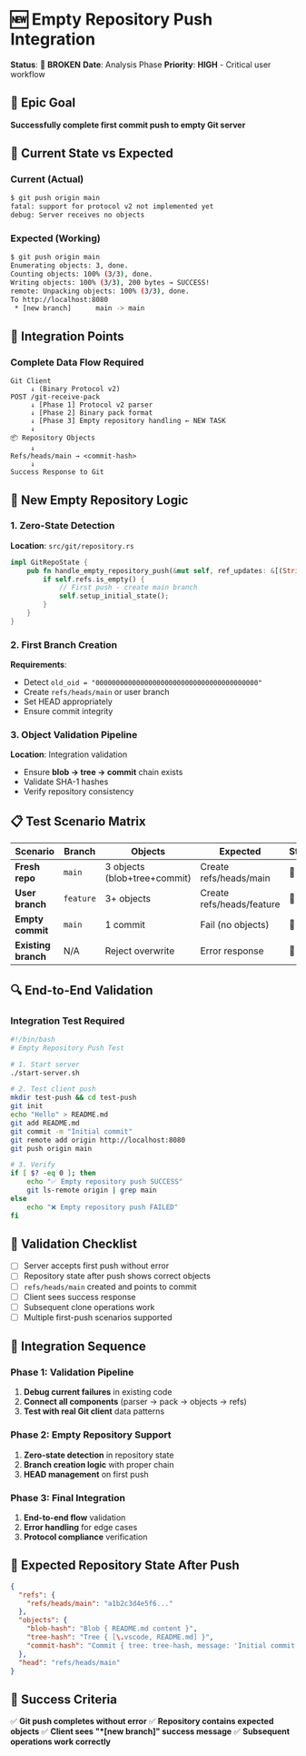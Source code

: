 # 🆕 Empty Repository Push Integration
**Status**: 🔴 **BROKEN**
**Date**: Analysis Phase
**Priority**: **HIGH** - Critical user workflow

## **🎯 Epic Goal**
**Successfully complete first commit push to empty Git server**

## **🔄 Current State vs Expected**

### **Current (Actual)**
```bash
$ git push origin main
fatal: support for protocol v2 not implemented yet
debug: Server receives no objects
```

### **Expected (Working)**
```bash
$ git push origin main  
Enumerating objects: 3, done.
Counting objects: 100% (3/3), done.
Writing objects: 100% (3/3), 200 bytes → SUCCESS!
remote: Unpacking objects: 100% (3/3), done.
To http://localhost:8080
 * [new branch]      main -> main
```

## **🧩 Integration Points**

### **Complete Data Flow Required**
```
Git Client
     ↓ (Binary Protocol v2)
POST /git-receive-pack
     ↓ [Phase 1] Protocol v2 parser
     ↓ [Phase 2] Binary pack format
     ↓ [Phase 3] Empty repository handling ← NEW TASK
     ↓ 
📦 Repository Objects
     ↓ 
Refs/heads/main → <commit-hash>
     ↓ 
Success Response to Git
```

## **🎯 New Empty Repository Logic**

### **1. Zero-State Detection**
**Location**: `src/git/repository.rs`
```rust
impl GitRepoState {
    pub fn handle_empty_repository_push(&mut self, ref_updates: &[(String, String, String)]) {
        if self.refs.is_empty() {
            // First push - create main branch
            self.setup_initial_state();
        }
    }
}
```

### **2. First Branch Creation**
**Requirements**:
- Detect `old_oid = "0000000000000000000000000000000000000000"`
- Create `refs/heads/main` or user branch
- Set HEAD appropriately
- Ensure commit integrity

### **3. Object Validation Pipeline**
**Location**: Integration validation
- Ensure **blob → tree → commit** chain exists
- Validate SHA-1 hashes
- Verify repository consistency

## **📋 Test Scenario Matrix**

| Scenario | Branch | Objects | Expected | Status |
|----------|--------|---------|----------|--------|
| **Fresh repo** | `main` | 3 objects (blob+tree+commit) | Create refs/heads/main | 🔄 |
| **User branch** | `feature` | 3+ objects | Create refs/heads/feature | 🔄 |
| **Empty commit** | `main` | 1 commit | Fail (no objects) | 🔄 |
| **Existing branch** | N/A | Reject overwrite | Error response | 🔄 |

## **🔍 End-to-End Validation**

### **Integration Test Required**
```bash
#!/bin/bash
# Empty Repository Push Test

# 1. Start server
./start-server.sh

# 2. Test client push
mkdir test-push && cd test-push
git init
echo "Hello" > README.md
git add README.md
git commit -m "Initial commit"
git remote add origin http://localhost:8080
git push origin main

# 3. Verify
if [ $? -eq 0 ]; then
    echo "✅ Empty repository push SUCCESS"
    git ls-remote origin | grep main
else
    echo "❌ Empty repository push FAILED"
fi
```

## **🧪 Validation Checklist**
- [ ] Server accepts first push without error
- [ ] Repository state after push shows correct objects
- [ ] `refs/heads/main` created and points to commit
- [ ] Client sees success response
- [ ] Subsequent clone operations work
- [ ] Multiple first-push scenarios supported

## **🎯 Integration Sequence**

### **Phase 1: Validation Pipeline**
1. **Debug current failures** in existing code
2. **Connect all components** (parser → pack → objects → refs)
3. **Test with real Git client** data patterns

### **Phase 2: Empty Repository Support**
1. **Zero-state detection** in repository state
2. **Branch creation logic** with proper chain
3. **HEAD management** on first push

### **Phase 3: Final Integration**
1. **End-to-end flow** validation
2. **Error handling** for edge cases
3. **Protocol compliance** verification

## **🔧 Expected Repository State After Push**

```json
{
  "refs": {
    "refs/heads/main": "a1b2c3d4e5f6..."
  },
  "objects": {
    "blob-hash": "Blob { README.md content }",
    "tree-hash": "Tree { [\.vscode, README.md] }", 
    "commit-hash": "Commit { tree: tree-hash, message: 'Initial commit' }"
  },
  "head": "refs/heads/main"
}
```

## **🚀 Success Criteria**
✅ **Git push completes without error**
✅ **Repository contains expected objects**
✅ **Client sees "*[new branch]" success message**
✅ **Subsequent operations work correctly**